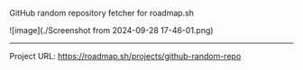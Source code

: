 GitHub random repository fetcher for roadmap.sh

![image](./Screenshot from 2024-09-28 17-46-01.png)

---

Project URL: https://roadmap.sh/projects/github-random-repo

